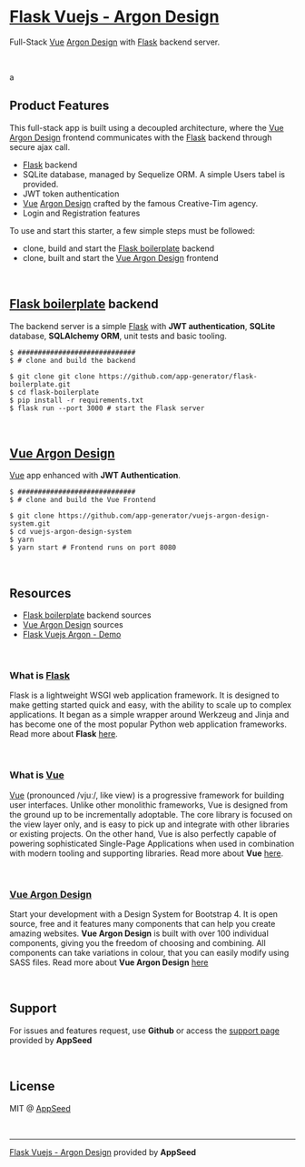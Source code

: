 # [Flask Vuejs - Argon Design](https://appseed.us/apps/flask-apps/argon-design-system-creative-tim)

Full-Stack [Vue](https://vuejs.org/) [Argon Design](https://www.creative-tim.com/product/vue-argon-design-system) with [Flask](https://palletsprojects.com/p/flask/) backend server.

<br />

a
<br />

## Product Features

This full-stack app is built using a decoupled architecture, where the [Vue Argon Design](https://www.creative-tim.com/product/vue-argon-design-system) frontend communicates with the [Flask](https://palletsprojects.com/p/flask/) backend through secure ajax call.

 - [Flask](https://palletsprojects.com/p/flask/) backend
 - SQLite database, managed by Sequelize ORM. A simple Users tabel is provided.
 - JWT token authentication
 - [Vue](https://vuejs.org/) [Argon Design](https://www.creative-tim.com/product/vue-argon-design-system) crafted by the famous Creative-Tim agency.
 - Login and Registration features

To use and start this starter, a few simple steps must be followed: 

 - clone, build and start the [Flask boilerplate](https://github.com/app-generator/flask-boilerplate) backend
 - clone, built and start the [Vue Argon Design](https://github.com/app-generator/vuejs-argon-design-system) frontend

<br />

## [Flask boilerplate](https://github.com/app-generator/flask-boilerplate) backend 
 
The backend server is a simple [Flask](https://palletsprojects.com/p/flask/) with **JWT authentication**, **SQLite** database, **SQLAlchemy ORM**, unit tests and basic tooling.
 
```
$ #############################
$ # clone and build the backend

$ git clone git clone https://github.com/app-generator/flask-boilerplate.git
$ cd flask-boilerplate
$ pip install -r requirements.txt
$ flask run --port 3000 # start the Flask server
```

<br />

## [Vue Argon Design](https://github.com/app-generator/vuejs-argon-design-system)

[Vue](https://vuejs.org/) app enhanced with **JWT Authentication**. 

```
$ #############################
$ # clone and build the Vue Frontend

$ git clone https://github.com/app-generator/vuejs-argon-design-system.git
$ cd vuejs-argon-design-system
$ yarn
$ yarn start # Frontend runs on port 8080
```

<br />

## Resources

 - [Flask boilerplate](https://github.com/app-generator/flask-boilerplate) backend sources
 - [Vue Argon Design](https://github.com/app-generator/vuejs-argon-design-system) sources
 - [Flask Vuejs Argon - Demo](https://express-vuejs-argon-design.appseed.us/)

<br />

### What is [Flask](https://palletsprojects.com/p/flask/)

Flask is a lightweight WSGI web application framework. It is designed to make getting started quick and easy, with the ability to scale up to complex applications. It began as a simple wrapper around Werkzeug and Jinja and has become one of the most popular Python web application frameworks. Read more about **Flask** [here](https://flask.palletsprojects.com/en/1.1.x/).

<br />

### What is [Vue](https://vuejs.org/)

[Vue](https://vuejs.org/) (pronounced /vjuː/, like view) is a progressive framework for building user interfaces. Unlike other monolithic frameworks, Vue is designed from the ground up to be incrementally adoptable. The core library is focused on the view layer only, and is easy to pick up and integrate with other libraries or existing projects. On the other hand, Vue is also perfectly capable of powering sophisticated Single-Page Applications when used in combination with modern tooling and supporting libraries. Read more about **Vue** [here](https://vuejs.org/v2/guide/).

<br />

### [Vue Argon Design](https://www.creative-tim.com/product/vue-argon-design-system)

Start your development with a Design System for Bootstrap 4. It is open source, free and it features many components that can help you create amazing websites. **Vue Argon Design** is built with over 100 individual components, giving you the freedom of choosing and combining. All components can take variations in colour, that you can easily modify using SASS files. Read more about **Vue Argon Design** [here](https://www.creative-tim.com/product/vue-argon-design-system)

<br />

## Support

For issues and features request, use **Github** or access the [support page](https://appseed.us/support) provided by **AppSeed** 

<br />

## License
MIT @ [AppSeed](https://appseed.us)

<br />

---
[Flask Vuejs - Argon Design](https://appseed.us/apps/flask-apps/argon-design-system-creative-tim) provided by **AppSeed**
